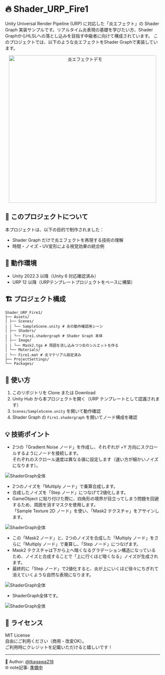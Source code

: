 # 🔥 Shader_URP_Fire1

Unity Universal Render Pipeline (URP) に対応した「炎エフェクト」の Shader Graph 実装サンプルです。リアルタイム炎表現の基礎を学びたい方、Shader GraphからHLSLへの落とし込みを目指す中級者に向けて構成されています。
このプロジェクトでは、以下のような炎エフェクトをShader Graphで実装しています。

<p align="center">
  <img src="flameDemo.gif" alt="炎エフェクトデモ" width="480">
</p>

## 🎯 このプロジェクトについて

本プロジェクトは、以下の目的で制作されました：

- Shader Graph だけで炎エフェクトを再現する技術の理解  
- 時間・ノイズ・UV変形による視覚効果の統合例

## 🧪 動作環境

- Unity 2022.3 以降（Unity 6 対応確認済み）  
- URP 12 以降（URPテンプレートプロジェクトをベースに構築）

## 🏗️ プロジェクト構成
```
Shader_URP_Fire1/
├── Assets/
│ ├── Scenes/
│ │ └── SampleScene.unity # 炎の動作確認用シーン
│ ├── Shaders/
│ │ └── Fire1.shadergraph # Shader Graph 本体
│ ├── Image/
│ │ └── Mask2.tga # 周囲を消し込みつつ炎のシルエットを作る
│ └── Materials/
│ └── Fire1.mat # 炎マテリアル設定済み
├── ProjectSettings/
└── Packages/
```

## 🔧 使い方

1. このリポジトリを Clone または Download  
2. Unity Hub から本プロジェクトを開く（URP テンプレートとして認識されます）  
3. `Scenes/SampleScene.unity` を開いて動作確認  
4. Shader Graph の `Fire1.shadergraph` を開いてノード構成を確認  

## 💡 技術ポイント

- 2つの「Gradient Noise ノード」を作成し、それぞれが +Y 方向にスクロールするようにノードを接続します。  
  それぞれのスクロール速度は異なる値に設定します（速い方が細かいノイズになります）。
  
![ShaderGraph全体](Fire_shaderGraph_1.png)

- 2つのノイズを「Multiply ノード」で乗算合成します。  
- 合成したノイズを「Step ノード」につなげて2値化します。  
- GameObject に貼り付けた際に、四角形の境界が目立ってしまう問題を回避するため、周囲を消すマスクを使用します。  
  「Sample Texture 2D ノード」を使い、「Mask2 テクスチャ」をアサインします。  

![ShaderGraph全体](Fire_shaderGraph_2.png)

- この「Mask2 ノード」と、2つのノイズを合成した「Multiply ノード」をさらに「Multiply ノード」で乗算し、「Step ノード」につなげます。  
- Mask2 テクスチャは下から上へ暗くなるグラデーション構造になっているため、ノイズと合成することで「上に行くほど暗くなる」ノイズが生成されます。  
- 最終的に「Step ノード」で2値化すると、炎が上にいくほど徐々にちぎれて消えていくような自然な表現になります。

![ShaderGraph全体](Fire_shaderGraph_3.png)

- ShaderGraph全体です。

![ShaderGraph全体](flame_graph.gif)

## 📜 ライセンス

MIT License  
自由にご利用ください（商用・改変OK）。  
ご利用時にクレジットを記載いただけると嬉しいです！

---

👤 Author: [@tkagawa218](https://note.com/easy_snipe8792)  
🌐 note記事: [準備中]()
